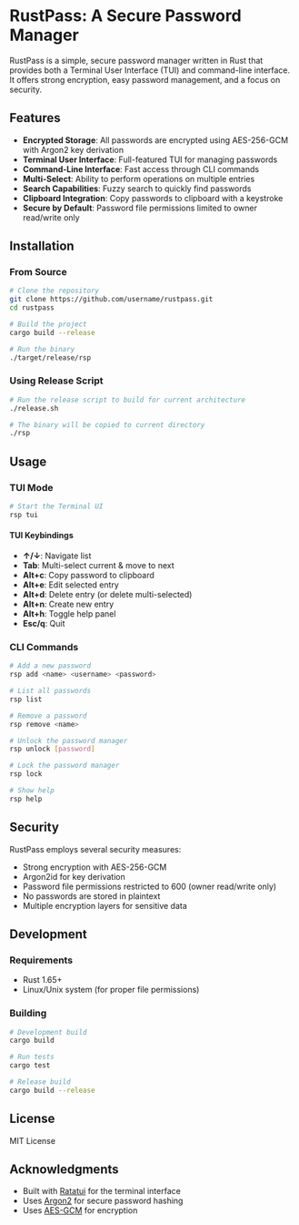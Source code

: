 # RustPass: A Secure Password Manager

RustPass is a simple, secure password manager written in Rust that provides both a Terminal User Interface (TUI) and command-line interface. It offers strong encryption, easy password management, and a focus on security.

## Features

- **Encrypted Storage**: All passwords are encrypted using AES-256-GCM with Argon2 key derivation
- **Terminal User Interface**: Full-featured TUI for managing passwords
- **Command-Line Interface**: Fast access through CLI commands
- **Multi-Select**: Ability to perform operations on multiple entries
- **Search Capabilities**: Fuzzy search to quickly find passwords
- **Clipboard Integration**: Copy passwords to clipboard with a keystroke
- **Secure by Default**: Password file permissions limited to owner read/write only

## Installation

### From Source

```bash
# Clone the repository
git clone https://github.com/username/rustpass.git
cd rustpass

# Build the project
cargo build --release

# Run the binary
./target/release/rsp
```

### Using Release Script

```bash
# Run the release script to build for current architecture
./release.sh

# The binary will be copied to current directory
./rsp
```

## Usage

### TUI Mode

```bash
# Start the Terminal UI
rsp tui
```

#### TUI Keybindings

- **↑/↓**: Navigate list
- **Tab**: Multi-select current & move to next
- **Alt+c**: Copy password to clipboard
- **Alt+e**: Edit selected entry
- **Alt+d**: Delete entry (or delete multi-selected)
- **Alt+n**: Create new entry
- **Alt+h**: Toggle help panel
- **Esc/q**: Quit

### CLI Commands

```bash
# Add a new password
rsp add <name> <username> <password>

# List all passwords
rsp list

# Remove a password
rsp remove <name>

# Unlock the password manager
rsp unlock [password]

# Lock the password manager
rsp lock

# Show help
rsp help
```

## Security

RustPass employs several security measures:

- Strong encryption with AES-256-GCM
- Argon2id for key derivation
- Password file permissions restricted to 600 (owner read/write only)
- No passwords are stored in plaintext
- Multiple encryption layers for sensitive data

## Development

### Requirements

- Rust 1.65+
- Linux/Unix system (for proper file permissions)

### Building

```bash
# Development build
cargo build

# Run tests
cargo test

# Release build
cargo build --release
```

## License

MIT License

## Acknowledgments

- Built with [Ratatui](https://github.com/ratatui-org/ratatui) for the terminal interface
- Uses [Argon2](https://github.com/password-hashing/argon2) for secure password hashing
- Uses [AES-GCM](https://github.com/RustCrypto/AEADs) for encryption
